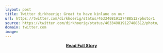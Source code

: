 ```yaml
---
layout: post
title: Twitter dirkhoerig: Great to have kinlane on our 
url: https://twitter.com/dirkhoerig/status/463340819127488512/photo/1
source: https://twitter.com/dirkhoerig/status/463340819127488512/photo/1
domain: twitter.com
image: 
---
```


<p></p>
<center><p><a href="https://twitter.com/dirkhoerig/status/463340819127488512/photo/1" style='padding:25px; font-sze:18px; font-weight: bold;'>Read Full Story</a></p></center>
